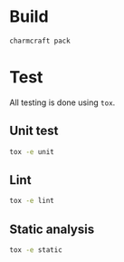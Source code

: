 # Build

```bash
charmcraft pack
```

# Test
All testing is done using `tox`.

## Unit test

```bash
tox -e unit
```

## Lint

```bash
tox -e lint
```

## Static analysis

```bash
tox -e static
```
